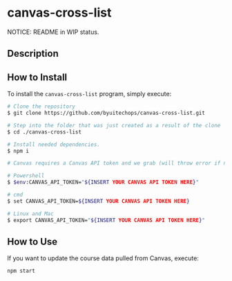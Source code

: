 # canvas-cross-list

NOTICE: README in WIP status.

## Description 

## How to Install

To install the `canvas-cross-list` program, simply execute:

```sh
# Clone the repository
$ git clone https://github.com/byuitechops/canvas-cross-list.git

# Step into the folder that was just created as a result of the clone
$ cd ./canvas-cross-list

# Install needed dependencies.
$ npm i
```

```sh
# Canvas requires a Canvas API token and we grab (will throw error if not there) it from the environment variables.

# Powershell
$ $env:CANVAS_API_TOKEN="${INSERT YOUR CANVAS API TOKEN HERE}"

# cmd
$ set CANVAS_API_TOKEN=${INSERT YOUR CANVAS API TOKEN HERE}

# Linux and Mac
$ export CANVAS_API_TOKEN="${INSERT YOUR CANVAS API TOKEN HERE}"
```

## How to Use
If you want to update the course data pulled from Canvas, execute:
```sh
npm start
```